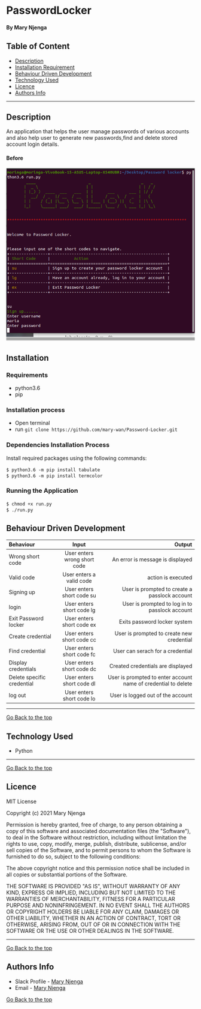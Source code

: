 # PasswordLocker
#### By Mary Njenga
## Table of Content
+ [Description](#description)
+ [Installation Requirement](#Installation)
+ [Behaviour Driven Development](#Behaviour-Driven-Development)
+ [Technology Used](#technology-used)
+ [Licence](#licence)
+ [Authors Info](#authors-info)

****
## Description
An application that helps the user manage passwords of various accounts and also help user to generate new passwords,find and delete stored account login details.


#### Before
![Site Image](img/site.png)

## Installation
### Requirements
* python3.6
* pip 

### Installation process
* Open terminal
* run `git clone https://github.com/mary-wan/Password-Locker.git`

### Dependencies Installation Process
Install required packages using the following commands:
```
$ python3.6 -m pip install tabulate
$ python3.6 -m pip install termcolor

```

### Running the Application
```
$ chmod +x run.py
$ ./run.py

```

## Behaviour Driven Development
| Behaviour      | Input     | Output     |
| :------------- | :----------: | -----------: |
|  Wrong short code    | User enters wrong short code | An error is message is displayed    |
|  Valid code    | User enters a  valid code   | action is executed |
|  Signing up   | User enters short code su  | User is prompted to create a passlock account|
|  login   | User enters short code lg  | User is prompted to log in to passlock account|
|  Exit Password locker   | User enters short code ex  | Exits password locker system|
|  Create credential   | User enters short code cc  | User is prompted to create new credential|
|  Find credential   | User enters short code fc  | User can serach for a credential|
|  Display credentials   | User enters short code dc  | Created  credentials are displayed|
|  Delete specific credential   | User enters short code dl  | User is prompted to enter account name of credential to delete|
|  log out   | User enters short code lo  | User is logged out of the account|

****

[Go Back to the top](#PasswordLocker)
## Technology Used
* Python

****
[Go Back to the top](#PasswordLocker)
## Licence
MIT License

Copyright (c) 2021 Mary Njenga

Permission is hereby granted, free of charge, to any person obtaining a copy
of this software and associated documentation files (the "Software"), to deal
in the Software without restriction, including without limitation the rights
to use, copy, modify, merge, publish, distribute, sublicense, and/or sell
copies of the Software, and to permit persons to whom the Software is
furnished to do so, subject to the following conditions:

The above copyright notice and this permission notice shall be included in all
copies or substantial portions of the Software.

THE SOFTWARE IS PROVIDED "AS IS", WITHOUT WARRANTY OF ANY KIND, EXPRESS OR
IMPLIED, INCLUDING BUT NOT LIMITED TO THE WARRANTIES OF MERCHANTABILITY,
FITNESS FOR A PARTICULAR PURPOSE AND NONINFRINGEMENT. IN NO EVENT SHALL THE
AUTHORS OR COPYRIGHT HOLDERS BE LIABLE FOR ANY CLAIM, DAMAGES OR OTHER
LIABILITY, WHETHER IN AN ACTION OF CONTRACT, TORT OR OTHERWISE, ARISING FROM,
OUT OF OR IN CONNECTION WITH THE SOFTWARE OR THE USE OR OTHER DEALINGS IN THE
SOFTWARE.


****
[Go Back to the top](#PasswordLocker)
## Authors Info
* Slack Profile - [Mary Njenga](https://app.slack.com/client/T077KKCG6/GLRQR61NW/user_profile/U027VKL1WLT?cdn_fallback=1)
* Email - [Mary Njenga](mary.njenga@student.moringaschool.com)

[Go Back to the top](#PasswordLocker)
